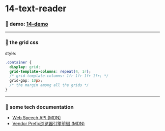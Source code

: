 # 14-text-reader

### :eyes: demo: [14-demo](https://sincerity628.github.io/back-to-simple/14-text-reader/index.html)

---

### :speech_balloon: the grid css

style:
```css
.container {
  display: grid;
  grid-template-columns: repeat(4, 1r);
  /* grid-template-columns: 1fr 1fr 1fr 1fr; */
  grid-gap: 10px;
  /* the margin among all the grids */
}
```
---

### :speech_balloon: some tech documentation
- [Web Speech API (MDN)](https://developer.mozilla.org/en-US/docs/Web/API/Web_Speech_API)
- [Vendor Prefix浏览器引擎前缀 (MDN)](https://developer.mozilla.org/zh-CN/docs/Glossary/Vendor_Prefix)
